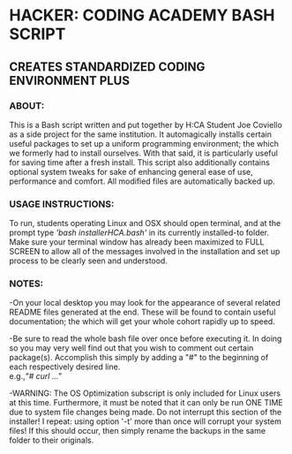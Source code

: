 # HACKER: CODING ACADEMY BASH SCRIPT

## CREATES STANDARDIZED CODING ENVIRONMENT PLUS

### ABOUT:                                                                                                 
 This is a Bash script written and put together by H:CA Student Joe Coviello as a side project for the same institution. It automagically installs certain useful packages to set up a uniform programming environment; the which we formerly had to install ourselves. With that said, it is particularly useful for saving time after a fresh install. This script also additionally contains optional system tweaks for sake of enhancing general ease of use, performance and comfort. All modified files are automatically backed up.

### USAGE INSTRUCTIONS:                                                                          
 To run, students operating Linux and OSX should open terminal, and at the prompt type *'bash installerHCA.bash'* in its currently installed-to folder. Make sure your terminal window has already been maximized to FULL SCREEN to allow all of the messages involved in the installation and set up process to be clearly seen and understood.                                             
 
 
### NOTES:                                       
-On your local desktop you may look for the appearance of several related README files generated at the end. These will be found to contain useful documentation; the which will get your whole cohort rapidly up to speed. 

-Be sure to read the whole bash file over once before executing it. In doing so you may very well find out that you wish to comment out certain package(s). Accomplish this simply by adding a "#" to the beginning of each respectively desired line.   
e.g.,<i>"# curl ..."</i>

-WARNING: The OS Optimization subscript is only included for Linux users at this time. Furthermore, it must be noted that it can only be run ONE TIME due to system file changes being made. Do not interrupt this section of the installer! I repeat: using option '-t' more than once will corrupt your system files! If this should occur, then simply rename the backups in the same folder to their originals.
